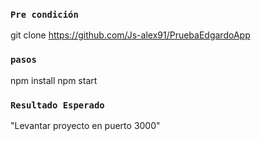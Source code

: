 ### `Pre condición`
git clone https://github.com/Js-alex91/PruebaEdgardoApp

### `pasos`
npm install 
npm start
 
### `Resultado Esperado` 
"Levantar proyecto en puerto 3000"





